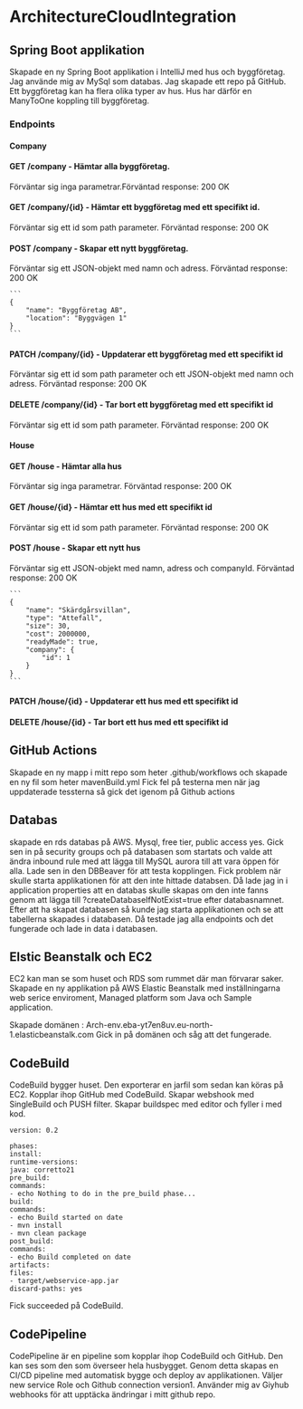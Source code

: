 # ArchitectureCloudIntegration

## Spring Boot applikation
Skapade en ny Spring Boot applikation i IntelliJ med hus och byggföretag. 
Jag använde mig av MySql som databas.
Jag skapade ett repo på GitHub. 
Ett byggföretag kan ha flera olika typer av hus. Hus har därför en ManyToOne koppling till byggföretag. 

### Endpoints
#### Company
#### GET /company - Hämtar alla byggföretag. 
Förväntar sig inga parametrar.Förväntad response: 200 OK

#### GET /company/{id} - Hämtar ett byggföretag med ett specifikt id. 
Förväntar sig ett id som path parameter. Förväntad response: 200 OK

#### POST /company - Skapar ett nytt byggföretag. 
Förväntar sig ett JSON-objekt med namn och adress. Förväntad response: 200 OK
    
    ```
    {
        "name": "Byggföretag AB",
        "location": "Byggvägen 1"
    }
    ```

#### PATCH /company/{id} - Uppdaterar ett byggföretag med ett specifikt id
Förväntar sig ett id som path parameter och ett JSON-objekt med namn och adress. Förväntad response: 200 OK

#### DELETE /company/{id} - Tar bort ett byggföretag med ett specifikt id
Förväntar sig ett id som path parameter. Förväntad response: 200 OK

#### House
#### GET /house - Hämtar alla hus
Förväntar sig inga parametrar. Förväntad response: 200 OK

#### GET /house/{id} - Hämtar ett hus med ett specifikt id
Förväntar sig ett id som path parameter. Förväntad response: 200 OK

#### POST /house - Skapar ett nytt hus
Förväntar sig ett JSON-objekt med namn, adress och companyId. Förväntad response: 200 OK

    ```
    {
        "name": "Skärdgårsvillan",
        "type": "Attefall",
        "size": 30, 
        "cost": 2000000,
        "readyMade": true,
        "company": {
            "id": 1
        }
    }
    ```
#### PATCH /house/{id} - Uppdaterar ett hus med ett specifikt id
#### DELETE /house/{id} - Tar bort ett hus med ett specifikt id

## GitHub Actions
Skapade en ny mapp i mitt repo som heter .github/workflows och skapade en ny fil som heter mavenBuild.yml
Fick fel på testerna men när jag uppdaterade tessterna så gick det igenom på Github actions

## Databas
skapade en rds databas på AWS. Mysql, free tier, public access yes. 
Gick sen in på security groups och på databasen som startats och valde att ändra inbound rule med att lägga till MySQL aurora till att vara öppen för alla. 
Lade sen in den DBBeaver för att testa kopplingen. 
Fick problem när skulle starta applikationen för att den inte hittade databsen. Då lade jag in i application properties att en databas skulle skapas om den inte fanns genom att lägga till ?createDatabaseIfNotExist=true efter databasnamnet.
Efter att ha skapat databasen så kunde jag starta applikationen och se att tabellerna skapades i databasen.
Då testade jag alla endpoints och det fungerade och lade in data i databasen.

## Elstic Beanstalk och EC2
EC2 kan man se som huset och RDS som rummet där man förvarar saker.
Skapade en ny applikation på AWS Elastic Beanstalk med inställningarna web serice enviroment, Managed platform som Java och Sample application.

Skapade domänen : Arch-env.eba-yt7en8uv.eu-north-1.elasticbeanstalk.com 
Gick in på domänen och såg att det fungerade.

## CodeBuild
CodeBuild bygger huset. Den exporterar en jarfil som sedan kan köras på EC2.
Kopplar ihop GitHub med CodeBuild.
Skapar webshook med SingleBuild och PUSH filter. 
Skapar buildspec med editor och fyller i med kod.
```
version: 0.2

phases:
install:
runtime-versions:
java: corretto21
pre_build:
commands:
- echo Nothing to do in the pre_build phase...
build:
commands:
- echo Build started on date
- mvn install
- mvn clean package
post_build:
commands:
- echo Build completed on date
artifacts:
files:
- target/webservice-app.jar
discard-paths: yes
```

Fick succeeded på CodeBuild. 

## CodePipeline
CodePipeline är en pipeline som kopplar ihop CodeBuild och GitHub. Den kan ses som den som överseer hela husbygget. 
Genom detta skapas en CI/CD pipeline med automatisk bygge och deploy av applikationen.
Väljer new service Role och Github connection version1. Använder mig av Giyhub webhooks för att upptäcka ändringar i mitt github repo. 